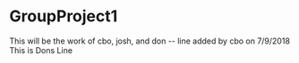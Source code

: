 # GroupProject1
This will be the work of cbo, josh, and don -- line added by cbo on 7/9/2018
This is Dons Line